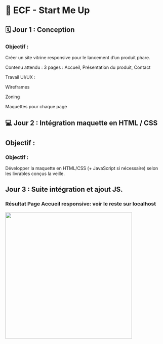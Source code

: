 # 🚀 ECF - Start Me Up
## 🗓️ Jour 1 : Conception
### Objectif :
Créer un site vitrine responsive pour le lancement d’un produit phare.

Contenu attendu :
3 pages : Accueil, Présentation du produit, Contact

Travail UI/UX :

Wireframes

Zoning

Maquettes pour chaque page

## 💻 Jour 2 : Intégration maquette en HTML / CSS
## Objectif :
### Objectif : 
Développer la maquette en HTML/CSS (+ JavaScript si nécessaire) selon les livrables conçus la veille.

## Jour 3 : Suite intégration et ajout JS. 


### Résultat Page Accueil responsive: voir le reste sur localhost
<img src="assets/captureecran.gif" width="400"/>
